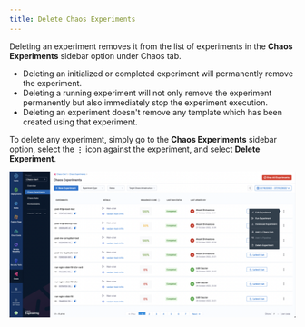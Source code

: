 ```yaml
---
title: Delete Chaos Experiments
---
```


Deleting an experiment removes it from the list of experiments in the **Chaos Experiments** sidebar option under Chaos tab.
- Deleting an initialized or completed experiment will permanently remove the experiment.
- Deleting a running experiment will not only remove the experiment permanently but also immediately stop the experiment execution.
- Deleting an experiment doesn't remove any template which has been created using that experiment.

To delete any experiment, simply go to the **Chaos Experiments** sidebar option, select the **`⋮`** icon against the experiment, and select **Delete Experiment**.

![Delete Experiment](./static/delete-experiment.png)